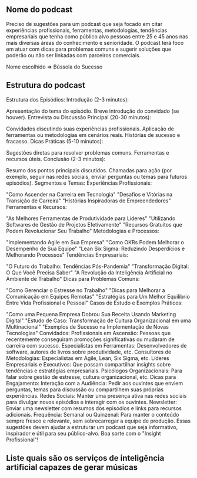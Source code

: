 ## Nome do podcast
Preciso de sugestões para um podcast que seja focado em citar experiências profissionais, ferramentas, metodologias, tendências empresariais que tenha como público alvo pessoas entre 25 e 45 anos nas mais diversas áreas do conhecimento e senioridade. O podcast terá foco em atuar com dicas para problemas comuns e sugerir soluções que poderão ou não ser linkadas com parceiros comerciais.

Nome escolhido => Bússola do Sucesso

## Estrutura do podcast
Estrutura dos Episódios:
Introdução (2-3 minutos):

Apresentação do tema do episódio.
Breve introdução do convidado (se houver).
Entrevista ou Discussão Principal (20-30 minutos):

Convidados discutindo suas experiências profissionais.
Aplicação de ferramentas ou metodologias em cenários reais.
Histórias de sucesso e fracasso.
Dicas Práticas (5-10 minutos):

Sugestões diretas para resolver problemas comuns.
Ferramentas e recursos úteis.
Conclusão (2-3 minutos):

Resumo dos pontos principais discutidos.
Chamadas para ação (por exemplo, seguir nas redes sociais, enviar perguntas ou temas para futuros episódios).
Segmentos e Temas:
Experiências Profissionais:

"Como Ascender na Carreira em Tecnologia"
"Desafios e Vitórias na Transição de Carreira"
"Histórias Inspiradoras de Empreendedores"
Ferramentas e Recursos:

"As Melhores Ferramentas de Produtividade para Líderes"
"Utilizando Softwares de Gestão de Projetos Efetivamente"
"Recursos Gratuitos que Podem Revolucionar Seu Trabalho"
Metodologias e Processos:

"Implementando Agile em Sua Empresa"
"Como OKRs Podem Melhorar o Desempenho de Sua Equipe"
"Lean Six Sigma: Reduzindo Desperdícios e Melhorando Processos"
Tendências Empresariais:

"O Futuro do Trabalho: Tendências Pós-Pandemia"
"Transformação Digital: O Que Você Precisa Saber"
"A Revolução da Inteligência Artificial no Ambiente de Trabalho"
Dicas para Problemas Comuns:

"Como Gerenciar o Estresse no Trabalho"
"Dicas para Melhorar a Comunicação em Equipes Remotas"
"Estratégias para Um Melhor Equilíbrio Entre Vida Profissional e Pessoal"
Casos de Estudo e Exemplos Práticos:

"Como uma Pequena Empresa Dobrou Sua Receita Usando Marketing Digital"
"Estudo de Caso: Transformação de Cultura Organizacional em uma Multinacional"
"Exemplos de Sucesso na Implementação de Novas Tecnologias"
Convidados:
Profissionais em Ascensão: Pessoas que recentemente conseguiram promoções significativas ou mudaram de carreira com sucesso.
Especialistas em Ferramentas: Desenvolvedores de software, autores de livros sobre produtividade, etc.
Consultores de Metodologias: Especialistas em Agile, Lean, Six Sigma, etc.
Líderes Empresariais e Executivos: Que possam compartilhar insights sobre tendências e estratégias empresariais.
Psicólogos Organizacionais: Para falar sobre gestão de estresse, cultura organizacional, etc.
Dicas para Engajamento:
Interação com a Audiência: Pedir aos ouvintes que enviem perguntas, temas para discussão ou compartilhem suas próprias experiências.
Redes Sociais: Manter uma presença ativa nas redes sociais para divulgar novos episódios e interagir com os ouvintes.
Newsletter: Enviar uma newsletter com resumos dos episódios e links para recursos adicionais.
Frequência:
Semanal ou Quinzenal: Para manter o conteúdo sempre fresco e relevante, sem sobrecarregar a equipe de produção.
Essas sugestões devem ajudar a estruturar um podcast que seja informativo, inspirador e útil para seu público-alvo. Boa sorte com o "Insight Profissional"!

## Liste quais são os serviços de inteligência artificial capazes de gerar músicas